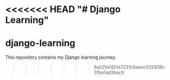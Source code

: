 <<<<<<< HEAD
"# Django Learning" 
=======
# django-learning
This repository contains my Django learning journey.
>>>>>>> 6a02fa1421e7231c6aeec032938c31ba1ad3bac9
